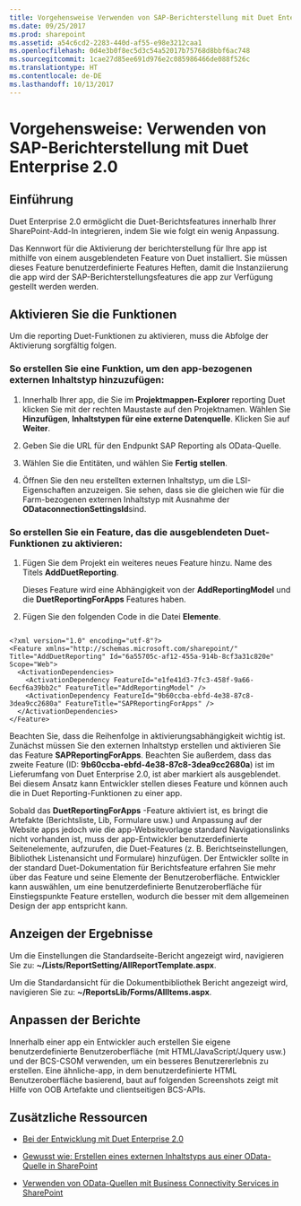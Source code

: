 ```yaml
---
title: Vorgehensweise Verwenden von SAP-Berichterstellung mit Duet Enterprise 2.0
ms.date: 09/25/2017
ms.prod: sharepoint
ms.assetid: a54c6cd2-2283-440d-af55-e98e3212caa1
ms.openlocfilehash: 0d4e3b0f8ec5d3c54a52017b75768d8bbf6ac748
ms.sourcegitcommit: 1cae27d85ee691d976e2c085986466de088f526c
ms.translationtype: HT
ms.contentlocale: de-DE
ms.lasthandoff: 10/13/2017
---
```

# <a name="how-to-use-sap-reporting-with-duet-enterprise-20"></a>Vorgehensweise: Verwenden von SAP-Berichterstellung mit Duet Enterprise 2.0

## <a name="introduction"></a>Einführung
<a name="bkmk_Introduction"> </a>

Duet Enterprise 2.0 ermöglicht die Duet-Berichtsfeatures innerhalb Ihrer SharePoint-Add-In integrieren, indem Sie wie folgt ein wenig Anpassung.
  
    
    
Das Kennwort für die Aktivierung der berichterstellung für Ihre app ist mithilfe von einem ausgeblendeten Feature von Duet installiert. Sie müssen dieses Feature benutzerdefinierte Features Heften, damit die Instanziierung die app wird der SAP-Berichterstellungsfeatures die app zur Verfügung gestellt werden werden.
  
    
    

## <a name="enabling-the-features"></a>Aktivieren Sie die Funktionen
<a name="bkmk_EnablingTheFeatures"> </a>

Um die reporting Duet-Funktionen zu aktivieren, muss die Abfolge der Aktivierung sorgfältig folgen.
  
    
    

### <a name="to-create-a-feature-to-add-the-app-scoped-external-content-type"></a>So erstellen Sie eine Funktion, um den app-bezogenen externen Inhaltstyp hinzuzufügen:


1. Innerhalb Ihrer app, die Sie im **Projektmappen-Explorer** reporting Duet klicken Sie mit der rechten Maustaste auf den Projektnamen. Wählen Sie **Hinzufügen**, **Inhaltstypen für eine externe Datenquelle**. Klicken Sie auf **Weiter**.
    
  
2. Geben Sie die URL für den Endpunkt SAP Reporting als OData-Quelle.
    
  
3. Wählen Sie die Entitäten, und wählen Sie **Fertig stellen**.
    
  
4. Öffnen Sie den neu erstellten externen Inhaltstyp, um die LSI-Eigenschaften anzuzeigen. Sie sehen, dass sie die gleichen wie für die Farm-bezogenen externen Inhaltstyp mit Ausnahme der **ODataconnectionSettingsId**sind.
    
  

### <a name="to-create-a-feature-to-enable-the-hidden-duet-features"></a>So erstellen Sie ein Feature, das die ausgeblendeten Duet-Funktionen zu aktivieren:


1. Fügen Sie dem Projekt ein weiteres neues Feature hinzu. Name des Titels **AddDuetReporting**.
    
    Dieses Feature wird eine Abhängigkeit von der **AddReportingModel** und die **DuetReportingForApps** Features haben.
    
  
2. Fügen Sie den folgenden Code in die Datei **Elemente**.
    
```
  
<?xml version="1.0" encoding="utf-8"?>
<Feature xmlns="http://schemas.microsoft.com/sharepoint/" Title="AddDuetReporting" Id="6a55705c-af12-455a-914b-8cf3a31c820e" Scope="Web">
  <ActivationDependencies>
    <ActivationDependency FeatureId="e1fe41d3-7fc3-458f-9a66-6ecf6a39bb2c" FeatureTitle="AddReportingModel" />
    <ActivationDependency FeatureId="9b60ccba-ebfd-4e38-87c8-3dea9cc2680a" FeatureTitle="SAPReportingForApps" />
  </ActivationDependencies>
</Feature>

```

Beachten Sie, dass die Reihenfolge in aktivierungsabhängigkeit wichtig ist. Zunächst müssen Sie den externen Inhaltstyp erstellen und aktivieren Sie das Feature **SAPReportingForApps**. Beachten Sie außerdem, dass das zweite Feature (ID: **9b60ccba-ebfd-4e38-87c8-3dea9cc2680a**) ist im Lieferumfang von Duet Enterprise 2.0, ist aber markiert als ausgeblendet. Bei diesem Ansatz kann Entwickler stellen dieses Feature und können auch die in Duet Reporting-Funktionen zu einer app.
  
    
    
Sobald das **DuetReportingForApps** -Feature aktiviert ist, es bringt die Artefakte (Berichtsliste, Lib, Formulare usw.) und Anpassung auf der Website apps jedoch wie die app-Websitevorlage standard Navigationslinks nicht vorhanden ist, muss der app-Entwickler benutzerdefinierte Seitenelemente, aufzurufen, die Duet-Features (z. B. Berichtseinstellungen, Bibliothek Listenansicht und Formulare) hinzufügen. Der Entwickler sollte in der standard Duet-Dokumentation für Berichtsfeature erfahren Sie mehr über das Feature und seine Elemente der Benutzeroberfläche. Entwickler kann auswählen, um eine benutzerdefinierte Benutzeroberfläche für Einstiegspunkte Feature erstellen, wodurch die besser mit dem allgemeinen Design der app entspricht kann.
  
    
    

## <a name="viewing-the-results"></a>Anzeigen der Ergebnisse
<a name="bkmk_ViewingTheResults"> </a>

Um die Einstellungen die Standardseite-Bericht angezeigt wird, navigieren Sie zu: **~/Lists/ReportSetting/AllReportTemplate.aspx**.
  
    
    
Um die Standardansicht für die Dokumentbibliothek Bericht angezeigt wird, navigieren Sie zu: **~/ReportsLib/Forms/AllItems.aspx**.
  
    
    

## <a name="customizing-the-reports"></a>Anpassen der Berichte
<a name="bkmk_CustomizingTheReports"> </a>

Innerhalb einer app ein Entwickler auch erstellen Sie eigene benutzerdefinierte Benutzeroberfläche (mit HTML/JavaScript/Jquery usw.) und der BCS-CSOM verwenden, um ein besseres Benutzererlebnis zu erstellen. Eine ähnliche-app, in dem benutzerdefinierte HTML Benutzeroberfläche basierend, baut auf folgenden Screenshots zeigt mit Hilfe von OOB Artefakte und clientseitigen BCS-APIs.
  
    
    

## <a name="additional-resources"></a>Zusätzliche Ressourcen
<a name="bk_addresources"> </a>


-  [Bei der Entwicklung mit Duet Enterprise 2.0](developing-with-duet-enterprise-2-0.md)
    
  
-  [Gewusst wie: Erstellen eines externen Inhaltstyps aus einer OData-Quelle in SharePoint](how-to-create-an-external-content-type-from-an-odata-source-in-sharepoint.md)
    
  
-  [Verwenden von OData-Quellen mit Business Connectivity Services in SharePoint](using-odata-sources-with-business-connectivity-services-in-sharepoint.md)
    
  

